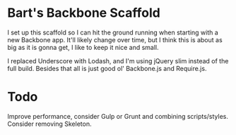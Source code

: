 # Bart's Backbone Scaffold
I set up this scaffold so I can hit the ground running when starting with a new Backbone app.
It'll likely change over time, but I think this is about as big as it is gonna get, I like to keep it nice and small.

I replaced Underscore with Lodash, and I'm using jQuery slim instead of the full build. Besides that all is just good ol' Backbone.js and Require.js.

# Todo
  Improve performance, consider Gulp or Grunt and combining scripts/styles.
  Consider removing Skeleton.